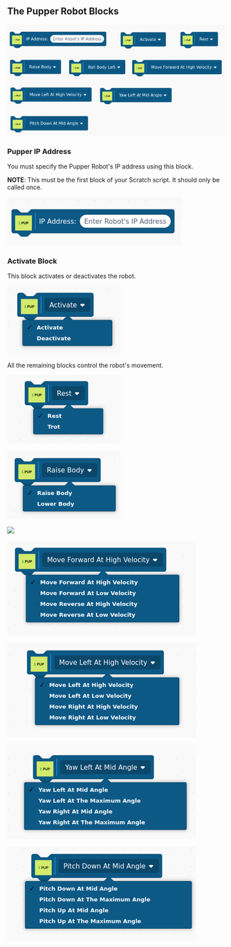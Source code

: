 ## The Pupper Robot Blocks

![](./images/pupper_blocks.png)


### Pupper IP Address
You must specify the Pupper Robot's IP address using this block.


**NOTE**: This must be the first block of your Scratch script. It should only be called
once.

![](./images/pup_ip.png)


### Activate Block

This block activates or deactivates the robot.

![](./images/pup_act.png)

All the remaining blocks control the robot's movement.

![](./images/pup_rest.png)

![](./images/pup_raise.png)

![](./images/pup_roll.png)

![](./images/pup_forward.png)

![](./images/pupturn.png)

![](./images/pup_yaw.png)

![](./images/pup_pitch.png)



